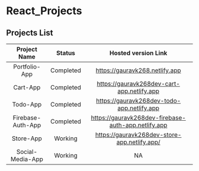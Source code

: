 # React_Projects

## Projects List

| Project Name | Status | Hosted version Link |
| :---: | :----: | :---: |
| Portfolio-App | Completed | https://gauravk268.netlify.app |
| Cart-App | Completed | https://gauravk268dev-cart-app.netlify.app |
| Todo-App | Completed | https://gauravk268dev-todo-app.netlify.app |
| Firebase-Auth-App | Completed | https://gauravk268dev-firebase-auth-app.netlify.app |
| Store-App | Working | https://gauravk268dev-store-app.netlify.app/ |
| Social-Media-App | Working | NA |
